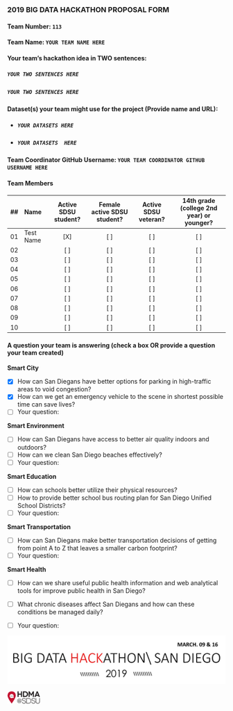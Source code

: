 ### 2019 BIG DATA HACKATHON PROPOSAL FORM

#### Team Number: `113`  

#### Team Name: `YOUR TEAM NAME HERE`    
  
#### Your team’s hackathon idea in TWO sentences:
##### `YOUR TWO SENTENCES HERE`
##### `YOUR TWO SENTENCES HERE`  
  
#### Dataset(s) your team might use for the project (Provide name and URL):
- ##### `YOUR DATASETS HERE`
- ##### `YOUR DATASETS  HERE`

#### Team Coordinator GitHub Username: `YOUR TEAM COORDINATOR GITHUB USERNAME HERE`

#### Team Members
| ## |        Name         | Active SDSU student? | Female active SDSU student? | Active SDSU veteran? | 14th grade (college 2nd year) or younger? |
| -- | :------------------ |        :---:         |            :---:            |        :---:         |                  :---:                    |
| 01 | Test Name           |         [X]          |             [ ]             |         [ ]          |                   [ ]                     |
| 02 |                    |         [ ]          |             [ ]             |         [ ]          |                   [ ]                     |
| 03 |                     |         [ ]          |             [ ]             |         [ ]          |                   [ ]                     |
| 04 |                     |         [ ]          |             [ ]             |         [ ]          |                   [ ]                     |
| 05 |                     |         [ ]          |             [ ]             |         [ ]          |                   [ ]                     |
| 06 |                     |         [ ]          |             [ ]             |         [ ]          |                   [ ]                     |
| 07 |                     |         [ ]          |             [ ]             |         [ ]          |                   [ ]                     |
| 08 |                     |         [ ]          |             [ ]             |         [ ]          |                   [ ]                     |
| 09 |                     |         [ ]          |             [ ]             |         [ ]          |                   [ ]                     |
| 10 |                     |         [ ]          |             [ ]             |         [ ]          |                   [ ]                     |
  
#### A question your team is answering (check a box OR provide a question your team created)

**Smart City**
- [x] How can San Diegans have better options for parking in high-traffic areas to void congestion?
- [x] How can we get an emergency vehicle to the scene in shortest possible time can save lives?
- [ ] Your question:

**Smart Environment**
- [ ] How can San Diegans have access to better air quality indoors and outdoors?
- [ ] How can we clean San Diego beaches effectively?
- [ ] Your question:

**Smart Education**
- [ ] How can schools better utilize their physical resources?
- [ ] How to provide better school bus routing plan for San Diego Unified School Districts?
- [ ] Your question:

**Smart Transportation**
- [ ] How can San Diegans make better transportation decisions of getting from point A to Z that leaves a smaller carbon footprint?
- [ ] Your question:

**Smart Health**
- [ ] How can we share useful public health information and web analytical tools for improve public health in San Diego?
- [ ] What chronic diseases affect San Diegans and how can these conditions be managed daily?
- [ ] Your question:


![bigdatahackathon4sd](https://github.com/BigDataForSanDiego/00-Proposal-Templates/blob/master/img/big_data_2019.jpg "Big Data Hackathon for San Diego 2019")  

<img height="15%" width="15%" alt="hdma" src="https://github.com/BigDataForSanDiego/00-Proposal-Templates/blob/master/img/hdma2.png"> 
